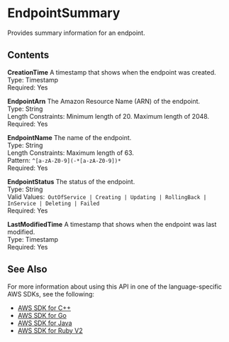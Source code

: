 # EndpointSummary<a name="API_EndpointSummary"></a>

Provides summary information for an endpoint\.

## Contents<a name="API_EndpointSummary_Contents"></a>

 **CreationTime**   <a name="SageMaker-Type-EndpointSummary-CreationTime"></a>
A timestamp that shows when the endpoint was created\.  
Type: Timestamp  
Required: Yes

 **EndpointArn**   <a name="SageMaker-Type-EndpointSummary-EndpointArn"></a>
The Amazon Resource Name \(ARN\) of the endpoint\.  
Type: String  
Length Constraints: Minimum length of 20\. Maximum length of 2048\.  
Required: Yes

 **EndpointName**   <a name="SageMaker-Type-EndpointSummary-EndpointName"></a>
The name of the endpoint\.  
Type: String  
Length Constraints: Maximum length of 63\.  
Pattern: `^[a-zA-Z0-9](-*[a-zA-Z0-9])*`   
Required: Yes

 **EndpointStatus**   <a name="SageMaker-Type-EndpointSummary-EndpointStatus"></a>
The status of the endpoint\.  
Type: String  
Valid Values:` OutOfService | Creating | Updating | RollingBack | InService | Deleting | Failed`   
Required: Yes

 **LastModifiedTime**   <a name="SageMaker-Type-EndpointSummary-LastModifiedTime"></a>
A timestamp that shows when the endpoint was last modified\.  
Type: Timestamp  
Required: Yes

## See Also<a name="API_EndpointSummary_SeeAlso"></a>

For more information about using this API in one of the language\-specific AWS SDKs, see the following:
+  [AWS SDK for C\+\+](https://docs.aws.amazon.com/goto/SdkForCpp/sagemaker-2017-07-24/EndpointSummary) 
+  [AWS SDK for Go](https://docs.aws.amazon.com/goto/SdkForGoV1/sagemaker-2017-07-24/EndpointSummary) 
+  [AWS SDK for Java](https://docs.aws.amazon.com/goto/SdkForJava/sagemaker-2017-07-24/EndpointSummary) 
+  [AWS SDK for Ruby V2](https://docs.aws.amazon.com/goto/SdkForRubyV2/sagemaker-2017-07-24/EndpointSummary) 